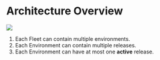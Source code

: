 # Architecture Overview

![](/configuring-magento-2-for-fleet/architecture-overview.png)

 1. Each Fleet can contain multiple environments.
 1. Each Environment can contain multiple releases.
 1. Each Environment can have at most one **active** release.
